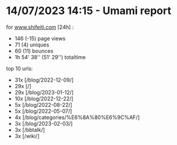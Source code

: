 # 14/07/2023 14:15 - Umami report
for www.shifeiti.com [24h] :

 - 146 (-15) page views
 - 71 (4) uniques
 - 60 (11) bounces
 - 1h 54' 38'' (51' 29'') totaltime


top 10 urls:
 - 31x [/blog/2022-12-09/]
 - 29x [/]
 - 29x [/blog/2023-01-12/]
 - 10x [/blog/2022-12-22/]
 - 5x [/blog/2022-08-22/]
 - 5x [/blog/2022-05-07/]
 - 4x [/blog/categories/%E6%8A%80%E6%9C%AF/]
 - 3x [/blog/2023-02-03/]
 - 3x [/bbtalk/]
 - 3x [/wiki/]


